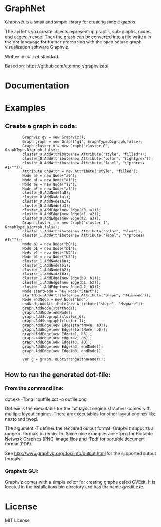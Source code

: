 # GraphNet

GraphNet is a small and simple library for creating simple graphs.

The api let's you create objects representing graphs, sub-graphs, nodes and edges in code.
Then the graph can be converted into a file written in the dot-language for further processing with the open source graph visualization software Graphviz. 

Written in c# .net standard. 

Based on:
https://github.com/eternnoir/graphvizapi


# Documentation


# Examples

## Create a graph in code: 

            Graphviz gv = new Graphviz();
            Graph graph = new Graph("g1", GraphType.Digraph,false);
            Graph cluster_0 = new Graph("cluster_0", GraphType.Digraph,false);
            cluster_0.AddAttribute(new Attribute("style", "filled"));
            cluster_0.AddAttribute(new Attribute("color", "lightgrey"));
            cluster_0.AddAttribute(new Attribute("label", "\"process #1\""));
            Attribute cn0Attr = new Attribute("style", "filled");
            Node a0 = new Node("a0");
            Node a1 = new Node("a1");
            Node a2 = new Node("a2");
            Node a3 = new Node("a3");
            cluster_0.AddNode(a0);
            cluster_0.AddNode(a1);
            cluster_0.AddNode(a2);
            cluster_0.AddNode(a3);
            cluster_0.AddEdge(new Edge(a0, a1));
            cluster_0.AddEdge(new Edge(a1, a2));
            cluster_0.AddEdge(new Edge(a2, a3));
            Graph cluster_1 = new Graph("cluster_1", GraphType.Digraph,false);
            cluster_1.AddAttribute(new Attribute("color", "blue"));
            cluster_1.AddAttribute(new Attribute("label", "\"process #1\""));
            Node b0 = new Node("b0");
            Node b1 = new Node("b1");
            Node b2 = new Node("b2");
            Node b3 = new Node("b3");
            cluster_1.AddNode(b0);
            cluster_1.AddNode(b1);
            cluster_1.AddNode(b2);
            cluster_1.AddNode(b3);
            cluster_1.AddEdge(new Edge(b0, b1));
            cluster_1.AddEdge(new Edge(b1, b2));
            cluster_1.AddEdge(new Edge(b2, b3));
            Node startNode = new Node("Start");
            startNode.AddAttribute(new Attribute("shape", "Mdiamond"));
            Node endNode = new Node("End");
            endNode.AddAttribute(new Attribute("shape", "Msquare"));
            graph.AddNode(startNode);
            graph.AddNode(endNode);
            graph.AddSubgraph(cluster_0);
            graph.AddSubgraph(cluster_1);
            graph.AddEdge(new Edge(startNode, a0));
            graph.AddEdge(new Edge(startNode, b0));
            graph.AddEdge(new Edge(a1, b3));
            graph.AddEdge(new Edge(b2, a3));
            graph.AddEdge(new Edge(a3, a0));
            graph.AddEdge(new Edge(a3, endNode));
            graph.AddEdge(new Edge(b3, endNode));

            var g = graph.ToDotStringWithHeader();

## How to run the generated dot-file:

### From the command line: 

dot.exe -Tpng inputfile.dot -o outfile.png

Dot.exe is the executable for the dot layout engine. Graphviz comes with multiple layout engines. There are executables for other layout engines like neato and twopi. 

The argument -T defines the rendered output format. Graphviz supports a range of formats to render to. Some nice examples are -Tpng for Portable Network Graphics (PNG) image files and -Tpdf for portable document format (PDF). 

See http://www.graphviz.org/doc/info/output.html for the supported output formats. 

### Graphviz GUI: 

Graphviz comes with a simple editor for creating graphs called GVEdit. It is located in the installations bin directory and has the name gvedit.exe. 



# License

MIT License
